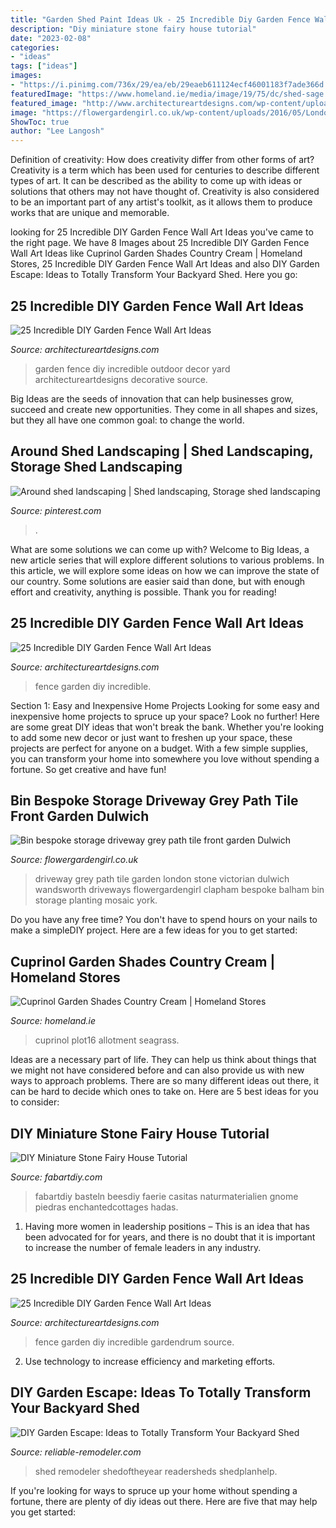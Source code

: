 ```yaml
---
title: "Garden Shed Paint Ideas Uk - 25 Incredible Diy Garden Fence Wall Art Ideas"
description: "Diy miniature stone fairy house tutorial"
date: "2023-02-08"
categories:
- "ideas"
tags: ["ideas"]
images:
- "https://i.pinimg.com/736x/29/ea/eb/29eaeb611124ecf46001183f7ade366d.jpg"
featuredImage: "https://www.homeland.ie/media/image/19/75/dc/shed-sage.jpg"
featured_image: "http://www.architectureartdesigns.com/wp-content/uploads/2014/04/141.jpg"
image: "https://flowergardengirl.co.uk/wp-content/uploads/2016/05/London-Victorian-mosaic-black-white-path-tile-driveway-grey-planting-York-stone-Dulwich.jpg"
ShowToc: true
author: "Lee Langosh"
---
```



Definition of creativity: How does creativity differ from other forms of art?
Creativity is a term which has been used for centuries to describe different types of art. It can be described as the ability to come up with ideas or solutions that others may not have thought of. Creativity is also considered to be an important part of any artist's toolkit, as it allows them to produce works that are unique and memorable.

	

		
looking for 25 Incredible DIY Garden Fence Wall Art Ideas you've came to the right page. We have 8 Images about 25 Incredible DIY Garden Fence Wall Art Ideas like Cuprinol Garden Shades Country Cream | Homeland Stores, 25 Incredible DIY Garden Fence Wall Art Ideas and also DIY Garden Escape: Ideas to Totally Transform Your Backyard Shed. Here you go:
		
    
## 25 Incredible DIY Garden Fence Wall Art Ideas

<img loading=lazy src="http://www.architectureartdesigns.com/wp-content/uploads/2014/04/141.jpg" onerror="this.onerror=null;this.src='https://tse2.mm.bing.net/th?id=OIP.zDH1Rns-inxSh0jJ32iw4wAAAA&amp;pid=15.1';" alt="25 Incredible DIY Garden Fence Wall Art Ideas">

_Source: architectureartdesigns.com_

>garden fence diy incredible outdoor decor yard architectureartdesigns decorative source. 

	

Big Ideas are the seeds of innovation that can help businesses grow, succeed and create new opportunities. They come in all shapes and sizes, but they all have one common goal: to change the world.

    
## Around Shed Landscaping | Shed Landscaping, Storage Shed Landscaping

<img loading=lazy src="https://i.pinimg.com/736x/29/ea/eb/29eaeb611124ecf46001183f7ade366d.jpg" onerror="this.onerror=null;this.src='https://tse4.mm.bing.net/th?id=OIP.H1BQdxxuqBuasnUHRbJItgHaNK&amp;pid=15.1';" alt="Around shed landscaping | Shed landscaping, Storage shed landscaping">

_Source: pinterest.com_

>. 

	

What are some solutions we can come up with?
Welcome to Big Ideas, a new article series that will explore different solutions to various problems. In this article, we will explore some ideas on how we can improve the state of our country. Some solutions are easier said than done, but with enough effort and creativity, anything is possible. Thank you for reading!

    
## 25 Incredible DIY Garden Fence Wall Art Ideas

<img loading=lazy src="https://www.architectureartdesigns.com/wp-content/uploads/2014/04/211-630x839.jpg" onerror="this.onerror=null;this.src='https://tse2.mm.bing.net/th?id=OIP.-NcO6bEJ6g7gYw22wNFaNAHaJ3&amp;pid=15.1';" alt="25 Incredible DIY Garden Fence Wall Art Ideas">

_Source: architectureartdesigns.com_

>fence garden diy incredible. 

	

Section 1: Easy and Inexpensive Home Projects
Looking for some easy and inexpensive home projects to spruce up your space? Look no further! Here are some great DIY ideas that won't break the bank.
Whether you're looking to add some new decor or just want to freshen up your space, these projects are perfect for anyone on a budget. With a few simple supplies, you can transform your home into somewhere you love without spending a fortune. So get creative and have fun!

    
## Bin Bespoke Storage Driveway Grey Path Tile Front Garden Dulwich

<img loading=lazy src="https://flowergardengirl.co.uk/wp-content/uploads/2016/05/London-Victorian-mosaic-black-white-path-tile-driveway-grey-planting-York-stone-Dulwich.jpg" onerror="this.onerror=null;this.src='https://tse2.mm.bing.net/th?id=OIP.xIQFQqBamYcd-nefBMbnPQHaEg&amp;pid=15.1';" alt="Bin bespoke storage driveway grey path tile front garden Dulwich">

_Source: flowergardengirl.co.uk_

>driveway grey path tile garden london stone victorian dulwich wandsworth driveways flowergardengirl clapham bespoke balham bin storage planting mosaic york. 

	

Do you have any free time? You don't have to spend hours on your nails to make a simpleDIY project. Here are a few ideas for you to get started: 

    
## Cuprinol Garden Shades Country Cream | Homeland Stores

<img loading=lazy src="https://www.homeland.ie/media/image/19/75/dc/shed-sage.jpg" onerror="this.onerror=null;this.src='https://tse3.mm.bing.net/th?id=OIP.oWXqYNJSIPR6RAXU8bKo5AHaK8&amp;pid=15.1';" alt="Cuprinol Garden Shades Country Cream | Homeland Stores">

_Source: homeland.ie_

>cuprinol plot16 allotment seagrass. 

	

Ideas are a necessary part of life. They can help us think about things that we might not have considered before and can also provide us with new ways to approach problems. There are so many different ideas out there, it can be hard to decide which ones to take on. Here are 5 best ideas for you to consider: 

    
## DIY Miniature Stone Fairy House Tutorial

<img loading=lazy src="https://www.fabartdiy.com/wp-content/uploads/2016/07/fabartdiy-DIY-Enchanted-Fairy-Cottage-Tower.jpg" onerror="this.onerror=null;this.src='https://tse3.mm.bing.net/th?id=OIP.8g-ZVxDbdOI4YXlEFg34gQHaMz&amp;pid=15.1';" alt="DIY Miniature Stone Fairy House Tutorial">

_Source: fabartdiy.com_

>fabartdiy basteln beesdiy faerie casitas naturmaterialien gnome piedras enchantedcottages hadas. 

	

1. Having more women in leadership positions – This is an idea that has been advocated for for years, and there is no doubt that it is important to increase the number of female leaders in any industry.

    
## 25 Incredible DIY Garden Fence Wall Art Ideas

<img loading=lazy src="https://www.architectureartdesigns.com/wp-content/uploads/2014/04/52.jpg" onerror="this.onerror=null;this.src='https://tse3.mm.bing.net/th?id=OIP.7q9O99RbA7tKF3IhTvJ8vgHaNI&amp;pid=15.1';" alt="25 Incredible DIY Garden Fence Wall Art Ideas">

_Source: architectureartdesigns.com_

>fence garden diy incredible gardendrum source. 

	

2. Use technology to increase efficiency and marketing efforts.

    
## DIY Garden Escape: Ideas To Totally Transform Your Backyard Shed

<img loading=lazy src="https://dyj7luh3166cu.cloudfront.net/wp-content/uploads/sites/6/2017/01/bar-shed.jpg" onerror="this.onerror=null;this.src='https://tse4.mm.bing.net/th?id=OIP.AprPBpg4IT5IjTdgHH0KLgHaFj&amp;pid=15.1';" alt="DIY Garden Escape: Ideas to Totally Transform Your Backyard Shed">

_Source: reliable-remodeler.com_

>shed remodeler shedoftheyear readersheds shedplanhelp. 

	

If you're looking for ways to spruce up your home without spending a fortune, there are plenty of diy ideas out there. Here are five that may help you get started: 

